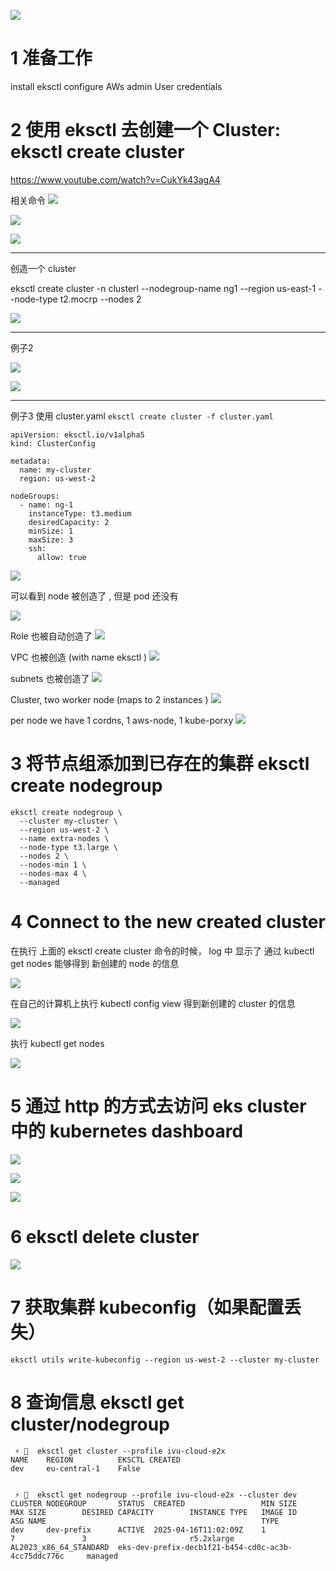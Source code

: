  
![](../image/Pasted%20image%2020240711220202.png)


# 1 准备工作 

install eksctl
configure AWs admin User credentials 



# 2 使用 eksctl 去创建一个 Cluster: eksctl create cluster 

https://www.youtube.com/watch?v=CukYk43agA4

相关命令 
![](../image/Pasted%20image%2020240711114205.png)

![](../image/Pasted%20image%2020240711114221.png)

![](../image/Pasted%20image%2020240711114253.png)


----


创造一个 cluster 

eksctl create cluster -n clusterl --nodegroup-name ng1 --region us-east-1 --node-type t2.mocrp --nodes 2 

![](../image/Pasted%20image%2020240711114442.png)

----

例子2 

![](../image/Pasted%20image%2020240711221207.png)


![](../image/Pasted%20image%2020240711221143.png)


---

例子3 使用 cluster.yaml 
`eksctl create cluster -f cluster.yaml`

```
apiVersion: eksctl.io/v1alpha5
kind: ClusterConfig

metadata:
  name: my-cluster
  region: us-west-2

nodeGroups:
  - name: ng-1
    instanceType: t3.medium
    desiredCapacity: 2
    minSize: 1
    maxSize: 3
    ssh:
      allow: true
```

![](../image/Pasted%20image%2020240711221157.png)


可以看到 node 被创造了 , 但是 pod 还没有 

![](../image/Pasted%20image%2020240711221517.png)



Role 也被自动创造了 
![](../image/Pasted%20image%2020240711221620.png)


VPC 也被创造  (with name eksctl )
![](../image/Pasted%20image%2020240711222319.png)


subnets  也被创造了 
![](../image/Pasted%20image%2020240711221909.png)



Cluster, two worker node (maps to 2 instances )
![](../image/Pasted%20image%2020240711222530.png)

per node we have  1 cordns, 1 aws-node, 1 kube-porxy 
![](../image/Pasted%20image%2020240711222636.png)



# 3 将节点组添加到已存在的集群 eksctl create nodegroup


```
eksctl create nodegroup \
  --cluster my-cluster \
  --region us-west-2 \
  --name extra-nodes \
  --node-type t3.large \
  --nodes 2 \
  --nodes-min 1 \
  --nodes-max 4 \
  --managed
```



# 4 Connect to the new created cluster 

在执行 上面的 eksctl create cluster 命令的时候， log 中 显示了 通过 kubectl get nodes 能够得到 新创建的 node 的信息 

![](../image/Pasted%20image%2020240711130646.png)

在自己的计算机上执行 kubectl config view 得到新创建的 cluster 的信息 

![](../image/Pasted%20image%2020240711130916.png)

执行 kubectl get nodes 

![](../image/Pasted%20image%2020240711131021.png)


# 5 通过 http 的方式去访问 eks cluster 中的 kubernetes dashboard 

![](../image/Pasted%20image%2020240711160358.png)

![](../image/Pasted%20image%2020240711160415.png)

![](../image/Pasted%20image%2020240711160427.png)


# 6 eksctl delete cluster 

![](../image/Pasted%20image%2020240711131054.png)


# 7 获取集群 kubeconfig（如果配置丢失）


`eksctl utils write-kubeconfig --region us-west-2 --cluster my-cluster`



# 8 查询信息 eksctl get cluster/nodegroup 

```
 ⚡ 🦄  eksctl get cluster --profile ivu-cloud-e2x
NAME    REGION          EKSCTL CREATED
dev     eu-central-1    False


 ⚡ 🦄  eksctl get nodegroup --profile ivu-cloud-e2x --cluster dev
CLUSTER NODEGROUP       STATUS  CREATED                 MIN SIZE        MAX SIZE        DESIRED CAPACITY        INSTANCE TYPE   IMAGE ID                ASG NAME                                                TYPE
dev     dev-prefix      ACTIVE  2025-04-16T11:02:09Z    1               7               3                       r5.2xlarge      AL2023_x86_64_STANDARD  eks-dev-prefix-decb1f21-b454-cd0c-ac3b-4cc75ddc776c     managed


```


